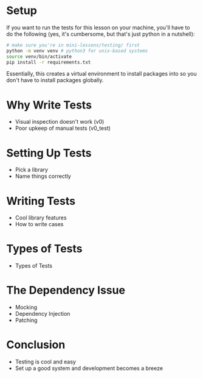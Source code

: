 # Setup

If you want to run the tests for this lesson on your machine, you'll have to do the following (yes, it's cumbersome, but that's just python in a nutshell):

```bash
# make sure you're in mini-lessons/testing/ first
python -m venv venv # python3 for unix-based systems
source venv/bin/activate
pip install -r requirements.txt
```

Essentially, this creates a virtual environment to install packages into so you don't have to install packages globally.

# Why Write Tests

-   Visual inspection doesn't work (v0)
-   Poor upkeep of manual tests (v0_test)

# Setting Up Tests

-   Pick a library
-   Name things correctly

# Writing Tests

-   Cool library features
-   How to write cases

# Types of Tests

-   Types of Tests

# The Dependency Issue

-   Mocking
-   Dependency Injection
-   Patching

# Conclusion

-   Testing is cool and easy
-   Set up a good system and development becomes a breeze
